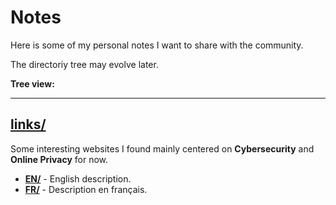 # Notes

Here is some of my personal notes I want to share with the community.


The directoriy tree may evolve later.

**Tree view:**

---

## [links/](./links/)
Some interesting websites I found mainly centered on **Cybersecurity** and **Online Privacy** for now.
- **[EN/](./links/EN/README.md)** - English description.
- **[FR/](./links/FR/README.md)** - Description en français.
